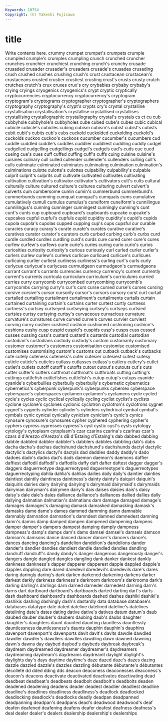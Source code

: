 ```yaml
---
Keywords: 10754 
Copyright: (C) Takeshi Fujisawa
---
```


# title

Write contents here.
crummy crumpet crumpet's crumpets
crumple crumpled crumple's crumples crumpling crunch crunched cruncher crunches crunchier
crunchiest crunching crunch's crunchy crusade crusaded crusader crusader's crusaders crusade's
crusades crusading crush crushed crushes crushing crush's crust crustacean crustacean's
crustaceans crusted crustier crustiest crusting crust's crusts crusty crutch crutches
crutch's crux cruxes crux's cry crybabies crybaby crybaby's crying cryings
cryogenics cryogenics's crypt cryptic cryptically cryptocurrencies cryptocurrency cryptocurrency's cryptogram cryptogram's
cryptograms cryptographer cryptographer's cryptographers cryptography cryptography's crypt's crypts cry's crystal
crystalline crystallisation crystallisation's crystallise crystallised crystallises crystallising crystallographic crystallography crystal's
crystals cs ct cu cub cubbyhole cubbyhole's cubbyholes cube cubed
cube's cubes cubic cubical cubicle cubicle's cubicles cubing cubism cubism's
cubist cubist's cubists cubit cubit's cubits cub's cubs cuckold cuckolded
cuckolding cuckold's cuckolds cuckoo cuckoo's cuckoos cucumber cucumber's cucumbers cud
cuddle cuddled cuddle's cuddles cuddlier cuddliest cuddling cuddly cudgel cudgelled
cudgelling cudgellings cudgel's cudgels cud's cuds cue cued cueing cue's
cues cuff cuffed cuffing cuff's cuffs cuing cuisine cuisine's cuisines
culinary cull culled cullender cullender's cullenders culling cull's culls culminate
culminated culminates culminating culmination culmination's culminations culotte culotte's culottes culpability
culpability's culpable culprit culprit's culprits cult cultivate cultivated cultivates cultivating
cultivation cultivation's cultivator cultivator's cultivators cult's cults cultural culturally culture
cultured culture's cultures culturing culvert culvert's culverts cum cumbersome cumin
cumin's cummerbund cummerbund's cummerbunds cumming cumquat cumquat's cumquats cums cumulative
cumulatively cumuli cumulus cumulus's cuneiform cuneiform's cunnilingus cunnilingus's cunning cunninger
cunningest cunningly cunning's cunt cunt's cunts cup cupboard cupboard's cupboards
cupcake cupcake's cupcakes cupful cupful's cupfuls cupid cupidity cupidity's cupid's
cupids cupola cupola's cupolas cupped cupping cup's cups cupsful cur
curable curacies curacy curacy's curate curate's curates curative curative's curatives
curator curator's curators curb curbed curbing curb's curbs curd curdle
curdled curdles curdling curd's curds cure cured curer cure's cures
curfew curfew's curfews curie curie's curies curing curio curio's curios
curiosities curiosity curiosity's curious curiously curl curled curler curler's curlers
curlew curlew's curlews curlicue curlicued curlicue's curlicues curlicuing curlier curliest
curliness curliness's curling curl's curls curly curlycue curlycue's curlycues curmudgeon
curmudgeon's curmudgeons currant currant's currants currencies currency currency's current currently
current's currents curricula curriculum curriculum's curriculums curried curries curry currycomb
currycombed currycombing currycomb's currycombs currying curry's cur's curs curse cursed
curse's curses cursing cursive cursive's cursor cursorily cursor's cursors cursory
curst curt curtail curtailed curtailing curtailment curtailment's curtailments curtails curtain
curtained curtaining curtain's curtains curter curtest curtly curtness curtness's curtsey
curtseyed curtseying curtsey's curtseys curtsied curtsies curtsy curtsying curtsy's curvaceous
curvacious curvature curvature's curvatures curve curved curve's curves curvier curviest
curving curvy cushier cushiest cushion cushioned cushioning cushion's cushions cushy
cusp cuspid cuspid's cuspids cusp's cusps cuss cussed cusses cussing
cuss's custard custard's custards custodial custodian custodian's custodians custody custody's
custom customarily customary customer customer's customers customisation customise customised customises
customising custom's customs cut cutback cutback's cutbacks cute cutely cuteness
cuteness's cuter cutesier cutesiest cutest cutesy cuticle cuticle's cuticles cutlass
cutlasses cutlass's cutlery cutlery's cutlet cutlet's cutlets cutoff cutoff's cutoffs
cutout cutout's cutouts cut's cuts cutter cutter's cutters cutthroat cutthroat's
cutthroats cutting cutting's cuttings cuttlefish cuttlefishes cuttlefish's cutup cutup's cutups
cyanide cyanide's cyberbullies cyberbully cyberbully's cybernetic cybernetics cybernetics's cyberpunk cyberpunk's
cyberpunks cybersex cyberspace cyberspace's cyberspaces cyclamen cyclamen's cyclamens cycle cycled
cycle's cycles cyclic cyclical cyclically cycling cyclist cyclist's cyclists cyclone
cyclone's cyclones cyclonic cyclotron cyclotron's cyclotrons cygnet cygnet's cygnets cylinder
cylinder's cylinders cylindrical cymbal cymbal's cymbals cynic cynical cynically cynicism
cynicism's cynic's cynics cynosure cynosure's cynosures cypher cyphered cyphering cypher's
cyphers cypress cypresses cypress's cyst cystic cyst's cysts cytology cytology's
cytoplasm cytoplasm's czar czarina czarina's czarinas czar's czars d d'Arezzo
d'Arezzo's dB d'Estaing d'Estaing's dab dabbed dabbing dabble dabbled dabbler
dabbler's dabblers dabbles dabbling dab's dabs dacha dacha's dachas dachshund
dachshund's dachshunds dactyl dactylic dactylic's dactylics dactyl's dactyls dad daddies
daddy daddy's dado dadoes dado's dados dad's dads daemon daemon's
daemons daffier daffiest daffodil daffodil's daffodils daffy daft dafter daftest
dagger dagger's daggers daguerreotype daguerreotyped daguerreotype's daguerreotypes daguerreotyping dahlia dahlia's
dahlias dailies daily daily's daintier dainties daintiest daintily daintiness daintiness's
dainty dainty's daiquiri daiquiri's daiquiris dairies dairy dairying dairying's dairymaid
dairymaid's dairymaids dairyman dairyman's dairymen dairy's dais daises daisies dais's
daisy daisy's dale dale's dales dalliance dalliance's dalliances dallied dallies
dally dallying dalmatian dalmatian's dalmatians dam damage damaged damage's damages
damages's damaging damask damasked damasking damask's damasks dame dame's dames
dammed damming damn damnable damnably damnation damnation's damndest damned damnedest
damning damn's damns damp damped dampen dampened dampening dampens damper
damper's dampers dampest damping damply dampness dampness's damp's damps dam's
dams damsel damsel's damsels damson damson's damsons dance danced dancer
dancer's dancers dance's dances dancing dancing's dandelion dandelion's dandelions dander
dander's dandier dandies dandiest dandle dandled dandles dandling dandruff dandruff's
dandy dandy's danger dangerous dangerously danger's dangers dangle dangled dangles
dangling dank danker dankest dankly dankness dankness's dapper dapperer dapperest
dapple dappled dapple's dapples dappling dare dared daredevil daredevil's daredevils
dare's dares daring daringly daring's dark darken darkened darkening darkens
darker darkest darkly darkness darkness's darkroom darkroom's darkrooms dark's darling
darling's darlings darn darned darneder darnedest darning darn's darns dart
dartboard dartboard's dartboards darted darting dart's darts dash dashboard dashboard's
dashboards dashed dashes dashiki dashiki's dashikis dashing dashingly dash's dastardly
data database database's databases datatype date dated dateline datelined dateline's
datelines datelining date's dates dating dative dative's datives datum datum's
daub daubed dauber dauber's daubers daubing daub's daubs daughter daughter's
daughters daunt daunted daunting dauntless dauntlessly dauntlessness dauntlessness's daunts dauphin
dauphin's dauphins davenport davenport's davenports davit davit's davits dawdle dawdled
dawdler dawdler's dawdlers dawdles dawdling dawn dawned dawning dawn's dawns
day daybed daybed's daybeds daybreak daybreak's daydream daydreamed daydreamer daydreamer's
daydreamers daydreaming daydream's daydreams daydreamt daylight daylight's daylights day's days
daytime daytime's daze dazed daze's dazes dazing dazzle dazzled dazzle's
dazzles dazzling débutante débutante's débutantes décolleté dd dded dding dds
deacon deaconess deaconesses deaconess's deacon's deacons deactivate deactivated deactivates deactivating
dead deadbeat deadbeat's deadbeats deadbolt deadbolt's deadbolts deaden deadened deadening
deadens deader deadest deadlier deadliest deadline deadline's deadlines deadliness deadliness's
deadlock deadlocked deadlocking deadlock's deadlocks deadly deadpan deadpanned deadpanning deadpan's
deadpans dead's deadwood deadwood's deaf deafen deafened deafening deafens deafer
deafest deafness deafness's deal dealer dealer's dealers dealership dealership's dealerships
